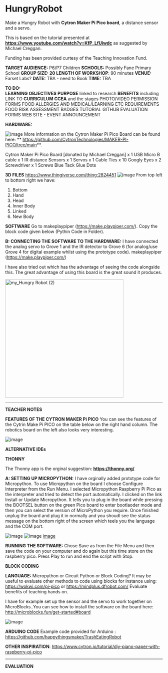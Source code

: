 # HungryRobot
Make a Hungry Robot with **Cytron Maker Pi Pico board**, a distance sensor and a servo.  

This is based on the tutorial presented at **https://www.youtube.com/watch?v=KfP_LfUiwdc** as suggested by Michael Creggan.

Funding has been provided curtesy of the Teaching Innovation Fund.

**TARGET AUDIENCE:**  P6/P7 Children
**SCHOOLS:** Possibly Fane Primary School
****GROUP SIZE:** 20
LENGTH OF WORKSHOP**: 90 minutes
**VENUE:** Farset Labs?
**DATE:** TBA - need to Book
**TIME:** TBA

**TO DO:**  
**LEARNING OBJECTIVES**
**PURPOSE** linked to research
**BENEFITS** including LINK TO **CURRICULUM CCEA** and the stages
PHOTO/VIDEO PERMISSION FORMS
FOOD ALLERGIES AND MEDICAL/LEARNING ETC REQUIREMENTS
FOOD
RISK ASSESSMENT
BADGES
TUTORIAL
GITHUB
EVALUATION FORMS
WEB SITE - EVENT ANNOUNCEMENT

**HARDWARE:**

![image](https://github.com/FunFizz/HungryRobot/assets/97193087/aada5d81-5e34-48e9-bf88-5563fa58e32b)  More information on the Cytron Maker Pi Pico Board can be found here: ** https://github.com/CytronTechnologies/MAKER-PI-PICO/tree/main**.

Cytron Maker Pi Pico Board [donated by Michael Creggan] x 1
USB Micro B cable x 1
IR distance Sensors x 1
Servos x 1
Cable Ties x 10
Googly Eyes x 2
Screwdriver x 1
Screws
Blue Tack
Glue Dots

**3D FILES**
https://www.thingiverse.com/thing:2824451
![image](https://github.com/FunFizz/HungryRobot/assets/97193087/96189025-2c8b-4f29-8967-dc56c3f76ca2)
From top left to bottom right we have:
1. Bottom
2. Hand
3. Head
4. Inner Body
5. Linked
6. New Body

**SOFTWARE**
Go to makeplaypiper (https://make.playpiper.com/).  Copy the block code given below (Pythin Code in Folder).

**B:  CONNECTING THE SOFTWARE TO THE HARDWARE:**  I have connected the analog servo to Grove 1 and the IR detector to Grove 6 (for analog/use Grove 4 for digital example whilst using the prototype code).
makeplaypiper (https://make.playpiper.com/)

I have also tried out  which has the advantage of seeing the code alongside this.  The great advantage of using this board is the great sound it produces.

<img width="378" alt="my_Hungry Robot (2)" src="https://github.com/FunFizz/HungryRobot/assets/97193087/fc3c1ae0-2e54-436f-a57e-c40597bdae5e">

_________________________________________________________________________________________________________________________
**TEACHER NOTES**

**FEATURES OF THE CYTRON MAKER Pi PICO**
You can see the features of the Cytrin Make Pi PICO on the table below on the right hand column.  The robotics board on the left also looks very interesting.

![image](https://github.com/FunFizz/HungryRobot/assets/97193087/b265dc63-0c5b-4bdf-9e70-efd4af731cb7)

**ALTERNATIVE IDEs**

**THONNY**

The Thonny app is the orginal suggestion:  **https://thonny.org/**
 
**A:  SETTING UP MICROPYTHON:**  I have orginally added prototype code for Micropython.  To use Micropython on the board I choose Configure Interpreter from the Run Menu.  I selected Micropython Raspberry Pi Pico as the interpreter and tried to detect the port automatically.  I clicked on the link Install or Update Micropython.  It tells you to plug in the board while pressing the BOOTSEL button on the green Pico board to enter bootlaoder mode and then you can select the version of MicroPython you require. Once finished unplug the board and plug it in normally and you shoudl see the status message on the bottom right of the screen which teels you the language and the COM port.  

 ![image](https://github.com/FunFizz/HungryRobot/assets/97193087/f2505a6a-32d5-4f3b-a7ec-7c321979a03a)
![image](https://github.com/FunFizz/HungryRobot/assets/97193087/278d630f-e1c4-493c-98d1-3d7383052894)
[image](https://github.com/FunFizz/HungryRobot/assets/97193087/d03005bc-e632-4852-94be-0b9930720bed)

**RUNNING THE SOFTWARE:**
Chose Save as from the File Menu and then save the code on your computer and do again but this time store on the raspberry pico.  Press Play to run and end the script with Stop.  

**BLOCK CODING**

**LANGUAGE:**  Micropython or Circuit Python or Block Coding? It may be useful to evaluate other methods to code using blocks for instance using: https://wokwi.com/pi-pico or https://mindplus.dfrobot.com/
Evaluate benefits of teaching hands on.

I have for example set up the sensor and the servo to work together on MicroBlocks..You can see how to install the software on the board here:  http://microblocks.fun/get-started#board 

![image](https://github.com/FunFizz/HungryRobot/assets/97193087/9c022109-1c1f-4207-84a5-db175a6202a3)

**ARDUINO CODE**
Example code provided for Arduino :  https://github.com/happythingsmaker/TrashEatingRobot 

**OTHER INSPIRATION**: https://www.cytron.io/tutorial/diy-piano-paper-with-raspberry-pi-pico 

_________________________________________________________________________________________________________________________
**EVALUATION**


